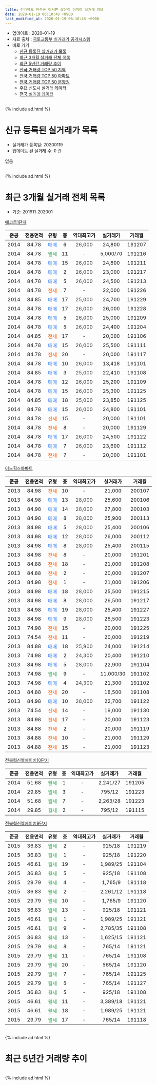 ```yaml
---
title: 전라북도 완주군 이서면 갈산리 아파트 실거래 정보
date: 2020-01-19 06:10:48 +0900
last_modified_at: 2020-01-19 06:10:48 +0900
---
```


* 업데이트 : 2020-01-19
* 자료 출처 : [국토교통부 실거래가 공개시스템](http://rt.molit.go.kr)
* 바로 가기
    * [신규 등록된 실거래가 목록](#신규-등록된-실거래가-목록)
    * [최근 3개월 실거래 전체 목록](#최근-3개월-실거래-전체-목록)
    * [최근 5년간 거래량 추이](#최근-5년간-거래량-추이)
    * [전국 거래량 TOP 50 지역](https://apt-info.github.io/apt-trade-info/최근-3개월-전국에서-가장-거래가-많이-발생한-지역)
    * [전국 거래량 TOP 50 아파트](https://apt-info.github.io/apt-trade-info/최근-3개월-전국에서-가장-거래가-많이-발생한-아파트)
    * [전국 거래량 TOP 50 분양권](https://apt-info.github.io/apt-trade-info/최근-3개월-전국에서-가장-거래가-많이-발생한-분양권)
    * [주요 신도시 실거래 데이터](https://apt-info.github.io/apt-trade-info/주요-신도시)
    * [전국 실거래 데이터](https://apt-info.github.io/apt-trade-info/전국)
<br>
{% include ad.html %}
<br>

# 신규 등록된 실거래가 목록
* 실거래가 등록일: 20200119
* 업데이트 된 실거래 수: 0 건

없음

<br>
{% include ad.html %}
<br>

# 최근 3개월 실거래 전체 목록
* 기준: 201911-202001


[에코르1단지](https://search.naver.com/search.naver?query=%EC%A0%84%EB%9D%BC%EB%B6%81%EB%8F%84+%EC%99%84%EC%A3%BC%EA%B5%B0+%EC%9D%B4%EC%84%9C%EB%A9%B4+%EA%B0%88%EC%82%B0%EB%A6%AC+%EC%97%90%EC%BD%94%EB%A5%B41%EB%8B%A8%EC%A7%80)

|준공|전용면적|유형|층|역대최고가|실거래가|거래월|
|:---:|:---:|:---:|:---:|:---:|:---:|:---:|
|2014|84.78|<span style="color:#4285f3">매매</span>|6|<span style="color:#444444">26,000</span>|24,800|191207|
|2014|84.78|<span style="color:#34a853">월세</span>|11|<span style="color:#444444">-</span>|5,000/70|191216|
|2014|84.78|<span style="color:#4285f3">매매</span>|15|<span style="color:#444444">26,000</span>|24,800|191211|
|2014|84.78|<span style="color:#4285f3">매매</span>|2|<span style="color:#444444">26,000</span>|23,000|191217|
|2014|84.78|<span style="color:#4285f3">매매</span>|5|<span style="color:#444444">26,000</span>|24,500|191213|
|2014|84.78|<span style="color:#ff5a00">전세</span>|7|<span style="color:#444444">-</span>|22,000|191226|
|2014|84.85|<span style="color:#4285f3">매매</span>|17|<span style="color:#444444">25,000</span>|24,700|191229|
|2014|84.78|<span style="color:#4285f3">매매</span>|17|<span style="color:#444444">26,000</span>|26,000|191228|
|2014|84.78|<span style="color:#4285f3">매매</span>|5|<span style="color:#444444">26,000</span>|25,000|191209|
|2014|84.78|<span style="color:#4285f3">매매</span>|5|<span style="color:#444444">26,000</span>|24,400|191204|
|2014|84.85|<span style="color:#ff5a00">전세</span>|17|<span style="color:#444444">-</span>|20,000|191106|
|2014|84.78|<span style="color:#4285f3">매매</span>|15|<span style="color:#444444">26,000</span>|25,500|191111|
|2014|84.78|<span style="color:#ff5a00">전세</span>|20|<span style="color:#444444">-</span>|20,000|191117|
|2014|84.78|<span style="color:#4285f3">매매</span>|10|<span style="color:#444444">26,000</span>|13,418|191101|
|2014|84.85|<span style="color:#4285f3">매매</span>|3|<span style="color:#444444">25,000</span>|22,410|191108|
|2014|84.78|<span style="color:#4285f3">매매</span>|12|<span style="color:#444444">26,000</span>|25,200|191109|
|2014|84.78|<span style="color:#4285f3">매매</span>|15|<span style="color:#444444">26,000</span>|25,300|191125|
|2014|84.85|<span style="color:#4285f3">매매</span>|18|<span style="color:#444444">25,000</span>|23,850|191125|
|2014|84.78|<span style="color:#4285f3">매매</span>|15|<span style="color:#444444">26,000</span>|24,800|191101|
|2014|84.78|<span style="color:#ff5a00">전세</span>|15|<span style="color:#444444">-</span>|20,000|191101|
|2014|84.78|<span style="color:#ff5a00">전세</span>|8|<span style="color:#444444">-</span>|20,000|191129|
|2014|84.78|<span style="color:#4285f3">매매</span>|17|<span style="color:#444444">26,000</span>|24,500|191122|
|2014|84.78|<span style="color:#4285f3">매매</span>|7|<span style="color:#444444">26,000</span>|23,600|191112|
|2014|84.78|<span style="color:#ff5a00">전세</span>|7|<span style="color:#444444">-</span>|20,000|191101|

[이노힐스아파트](https://search.naver.com/search.naver?query=%EC%A0%84%EB%9D%BC%EB%B6%81%EB%8F%84+%EC%99%84%EC%A3%BC%EA%B5%B0+%EC%9D%B4%EC%84%9C%EB%A9%B4+%EA%B0%88%EC%82%B0%EB%A6%AC+%EC%9D%B4%EB%85%B8%ED%9E%90%EC%8A%A4%EC%95%84%ED%8C%8C%ED%8A%B8)

|준공|전용면적|유형|층|역대최고가|실거래가|거래월|
|:---:|:---:|:---:|:---:|:---:|:---:|:---:|
|2013|84.98|<span style="color:#ff5a00">전세</span>|10|<span style="color:#444444">-</span>|21,000|200107|
|2013|84.98|<span style="color:#4285f3">매매</span>|13|<span style="color:#444444">28,000</span>|25,600|200106|
|2013|84.98|<span style="color:#4285f3">매매</span>|14|<span style="color:#444444">28,000</span>|27,800|200103|
|2013|84.98|<span style="color:#4285f3">매매</span>|8|<span style="color:#444444">28,000</span>|25,900|200113|
|2013|84.98|<span style="color:#4285f3">매매</span>|5|<span style="color:#444444">28,000</span>|25,400|200106|
|2013|84.98|<span style="color:#4285f3">매매</span>|12|<span style="color:#444444">28,000</span>|26,000|200112|
|2013|84.98|<span style="color:#4285f3">매매</span>|8|<span style="color:#444444">28,000</span>|25,400|200115|
|2013|84.98|<span style="color:#ff5a00">전세</span>|8|<span style="color:#444444">-</span>|20,000|191201|
|2013|84.88|<span style="color:#ff5a00">전세</span>|18|<span style="color:#444444">-</span>|21,000|191208|
|2013|84.88|<span style="color:#ff5a00">전세</span>|2|<span style="color:#444444">-</span>|20,000|191207|
|2013|84.98|<span style="color:#ff5a00">전세</span>|1|<span style="color:#444444">-</span>|21,000|191206|
|2013|84.98|<span style="color:#4285f3">매매</span>|18|<span style="color:#444444">28,000</span>|25,500|191215|
|2013|84.98|<span style="color:#4285f3">매매</span>|8|<span style="color:#444444">28,000</span>|26,500|191217|
|2013|84.98|<span style="color:#4285f3">매매</span>|19|<span style="color:#444444">28,000</span>|25,400|191227|
|2013|84.98|<span style="color:#4285f3">매매</span>|9|<span style="color:#444444">28,000</span>|26,500|191223|
|2013|74.98|<span style="color:#ff5a00">전세</span>|15|<span style="color:#444444">-</span>|20,000|191225|
|2013|74.54|<span style="color:#ff5a00">전세</span>|11|<span style="color:#444444">-</span>|20,000|191219|
|2013|84.88|<span style="color:#4285f3">매매</span>|18|<span style="color:#444444">25,900</span>|24,000|191214|
|2013|74.98|<span style="color:#4285f3">매매</span>|2|<span style="color:#444444">24,300</span>|20,400|191210|
|2013|84.98|<span style="color:#4285f3">매매</span>|5|<span style="color:#444444">28,000</span>|22,900|191104|
|2013|74.98|<span style="color:#34a853">월세</span>|9|<span style="color:#444444">-</span>|11,000/30|191102|
|2013|74.98|<span style="color:#4285f3">매매</span>|4|<span style="color:#444444">24,300</span>|21,300|191102|
|2013|84.88|<span style="color:#ff5a00">전세</span>|20|<span style="color:#444444">-</span>|18,500|191108|
|2013|84.98|<span style="color:#4285f3">매매</span>|10|<span style="color:#444444">28,000</span>|22,700|191122|
|2013|74.54|<span style="color:#ff5a00">전세</span>|14|<span style="color:#444444">-</span>|19,000|191130|
|2013|84.98|<span style="color:#ff5a00">전세</span>|17|<span style="color:#444444">-</span>|20,000|191123|
|2013|84.88|<span style="color:#ff5a00">전세</span>|2|<span style="color:#444444">-</span>|20,000|191119|
|2013|84.88|<span style="color:#ff5a00">전세</span>|10|<span style="color:#444444">-</span>|21,000|191129|
|2013|84.88|<span style="color:#ff5a00">전세</span>|15|<span style="color:#444444">-</span>|21,000|191123|


<script async src="//pagead2.googlesyndication.com/pagead/js/adsbygoogle.js"></script>
<!-- 기본 -->
<ins class="adsbygoogle"
     style="display:block"
     data-ad-client="ca-pub-1142216861245946"
     data-ad-slot="4805727019"
     data-ad-format="auto"
     data-full-width-responsive="true"></ins>
<script>
(adsbygoogle = window.adsbygoogle || []).push({});
</script>


[전북혁신엘에이치10단지](https://search.naver.com/search.naver?query=%EC%A0%84%EB%9D%BC%EB%B6%81%EB%8F%84+%EC%99%84%EC%A3%BC%EA%B5%B0+%EC%9D%B4%EC%84%9C%EB%A9%B4+%EA%B0%88%EC%82%B0%EB%A6%AC+%EC%A0%84%EB%B6%81%ED%98%81%EC%8B%A0%EC%97%98%EC%97%90%EC%9D%B4%EC%B9%9810%EB%8B%A8%EC%A7%80)

|준공|전용면적|유형|층|역대최고가|실거래가|거래월|
|:---:|:---:|:---:|:---:|:---:|:---:|:---:|
|2014|51.68|<span style="color:#34a853">월세</span>|1|<span style="color:#444444">-</span>|2,241/27|191205|
|2014|29.85|<span style="color:#34a853">월세</span>|3|<span style="color:#444444">-</span>|795/12|191223|
|2014|51.68|<span style="color:#34a853">월세</span>|7|<span style="color:#444444">-</span>|2,263/28|191223|
|2014|29.85|<span style="color:#34a853">월세</span>|2|<span style="color:#444444">-</span>|795/12|191115|

[전북혁신엘에이치9단지](https://search.naver.com/search.naver?query=%EC%A0%84%EB%9D%BC%EB%B6%81%EB%8F%84+%EC%99%84%EC%A3%BC%EA%B5%B0+%EC%9D%B4%EC%84%9C%EB%A9%B4+%EA%B0%88%EC%82%B0%EB%A6%AC+%EC%A0%84%EB%B6%81%ED%98%81%EC%8B%A0%EC%97%98%EC%97%90%EC%9D%B4%EC%B9%989%EB%8B%A8%EC%A7%80)

|준공|전용면적|유형|층|역대최고가|실거래가|거래월|
|:---:|:---:|:---:|:---:|:---:|:---:|:---:|
|2015|36.83|<span style="color:#34a853">월세</span>|2|<span style="color:#444444">-</span>|925/18|191219|
|2015|36.83|<span style="color:#34a853">월세</span>|1|<span style="color:#444444">-</span>|925/18|191220|
|2015|46.61|<span style="color:#34a853">월세</span>|19|<span style="color:#444444">-</span>|1,989/25|191104|
|2015|36.83|<span style="color:#34a853">월세</span>|5|<span style="color:#444444">-</span>|925/18|191108|
|2015|29.79|<span style="color:#34a853">월세</span>|4|<span style="color:#444444">-</span>|1,765/9|191118|
|2015|36.83|<span style="color:#34a853">월세</span>|2|<span style="color:#444444">-</span>|2,261/12|191118|
|2015|29.79|<span style="color:#34a853">월세</span>|10|<span style="color:#444444">-</span>|1,765/9|191120|
|2015|36.83|<span style="color:#34a853">월세</span>|13|<span style="color:#444444">-</span>|925/18|191121|
|2015|46.61|<span style="color:#34a853">월세</span>|1|<span style="color:#444444">-</span>|1,989/25|191121|
|2015|46.61|<span style="color:#34a853">월세</span>|9|<span style="color:#444444">-</span>|2,785/35|191108|
|2015|36.83|<span style="color:#34a853">월세</span>|13|<span style="color:#444444">-</span>|1,625/15|191121|
|2015|29.79|<span style="color:#34a853">월세</span>|8|<span style="color:#444444">-</span>|765/14|191121|
|2015|29.79|<span style="color:#34a853">월세</span>|11|<span style="color:#444444">-</span>|765/14|191108|
|2015|29.79|<span style="color:#34a853">월세</span>|20|<span style="color:#444444">-</span>|565/14|191120|
|2015|29.79|<span style="color:#34a853">월세</span>|7|<span style="color:#444444">-</span>|765/14|191125|
|2015|29.79|<span style="color:#34a853">월세</span>|5|<span style="color:#444444">-</span>|765/14|191127|
|2015|36.83|<span style="color:#34a853">월세</span>|5|<span style="color:#444444">-</span>|925/18|191108|
|2015|46.61|<span style="color:#34a853">월세</span>|11|<span style="color:#444444">-</span>|3,389/18|191121|
|2015|46.61|<span style="color:#34a853">월세</span>|18|<span style="color:#444444">-</span>|1,989/25|191121|
|2015|29.79|<span style="color:#34a853">월세</span>|17|<span style="color:#444444">-</span>|765/14|191118|


<br>
{% include ad.html %}
<br>

# 최근 5년간 거래량 추이


<div style="width:100%;">
    <canvas id="deal_progress" height="200"></canvas>
</div>

<script>
new Chart(document.getElementById("deal_progress"), {
    type: 'line',
    data: {
        labels: ['201501','201502','201503','201504','201505','201506','201507','201508','201509','201510','201511','201512','201601','201602','201603','201604','201605','201606','201607','201608','201609','201610','201611','201612','201701','201702','201703','201704','201705','201706','201707','201708','201709','201710','201711','201712','201801','201802','201803','201804','201805','201806','201807','201808','201809','201810','201811','201812','201901','201902','201903','201904','201905','201906','201907','201908','201909','201910','201911','201912','202001'],
        datasets: [{
            label: '매매',
            pointRadius: 1,
            data: [0, 2, 0, 1, 1, 3, 2, 0, 0, 1, 0, 2, 3, 3, 7, 2, 5, 6, 11, 8, 6, 3, 3, 2, 10, 6, 9, 7, 8, 7, 6, 5, 12, 6, 6, 2, 8, 3, 4, 2, 1, 4, 3, 4, 3, 8, 3, 2, 6, 3, 4, 2, 2, 4, 8, 7, 26, 16, 12, 14, 6],
            borderColor: "rgba(255, 201, 14, 1)",
            backgroundColor: "rgba(255, 201, 14, 0.5)",
            fill: false,
            lineTension: 0
        },{
            label: '전월세',
            pointRadius: 1,
            data: [14, 14, 21, 11, 3, 7, 12, 11, 5, 23, 28, 9, 12, 6, 14, 10, 10, 34, 42, 23, 3, 7, 5, 4, 3, 9, 38, 5, 3, 8, 7, 6, 4, 7, 28, 12, 10, 4, 13, 6, 10, 27, 49, 21, 4, 10, 2, 6, 10, 8, 37, 12, 6, 12, 13, 11, 13, 21, 31, 13, 1],
            borderColor: "rgba(0, 141, 185, 1)",
            backgroundColor: "rgba(0, 141, 185, 0.5)",
            fill: false,
            lineTension: 0
        }
        ]
    },
    options: {
        responsive: true,
        title: {
            display: false
        },
        tooltips: {
            mode: 'index',
            intersect: false
        },
        hover: {
            mode: 'nearest',
            intersect: true
        },
        scales: {
            xAxes: [{
                display: true,
                scaleLabel: {
                    display: true,
                    labelString: '년/월'
                }
            }],
            yAxes: [{
                display: true,
                ticks: {
                    suggestedMin: 0,
                },
                scaleLabel: {
                    display: true,
                    labelString: '실거래 수'
                }
            }]
        }
    }
});

</script>


<br>
{% include ad.html %}
<br>

